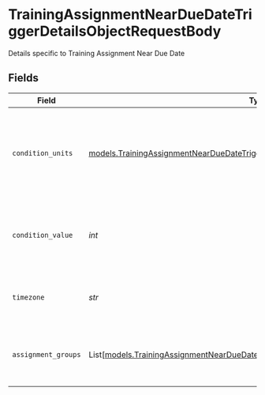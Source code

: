 # TrainingAssignmentNearDueDateTriggerDetailsObjectRequestBody

Details specific to Training Assignment Near Due Date


## Fields

| Field                                                                                                                                                                        | Type                                                                                                                                                                         | Required                                                                                                                                                                     | Description                                                                                                                                                                  | Example                                                                                                                                                                      |
| ---------------------------------------------------------------------------------------------------------------------------------------------------------------------------- | ---------------------------------------------------------------------------------------------------------------------------------------------------------------------------- | ---------------------------------------------------------------------------------------------------------------------------------------------------------------------------- | ---------------------------------------------------------------------------------------------------------------------------------------------------------------------------- | ---------------------------------------------------------------------------------------------------------------------------------------------------------------------------- |
| `condition_units`                                                                                                                                                            | [models.TrainingAssignmentNearDueDateTriggerDetailsObjectRequestBodyConditionUnits](../models/trainingassignmentnearduedatetriggerdetailsobjectrequestbodyconditionunits.md) | :heavy_check_mark:                                                                                                                                                           | Whether the trigger is configured in days or weeks.  Valid values: `DAYS`, `WEEKS`                                                                                           | DAYS                                                                                                                                                                         |
| `condition_value`                                                                                                                                                            | *int*                                                                                                                                                                        | :heavy_check_mark:                                                                                                                                                           | The number of days or weeks near the due date to trigger on.                                                                                                                 | 1                                                                                                                                                                            |
| `timezone`                                                                                                                                                                   | *str*                                                                                                                                                                        | :heavy_check_mark:                                                                                                                                                           | The timezone that the alert will be set up in.                                                                                                                               | America/Los_Angeles                                                                                                                                                          |
| `assignment_groups`                                                                                                                                                          | List[[models.TrainingAssignmentNearDueDateTriggerAssignmentGroupObjectRequestBody](../models/trainingassignmentnearduedatetriggerassignmentgroupobjectrequestbody.md)]       | :heavy_minus_sign:                                                                                                                                                           | The assignment groups the trigger is configured for.                                                                                                                         |                                                                                                                                                                              |